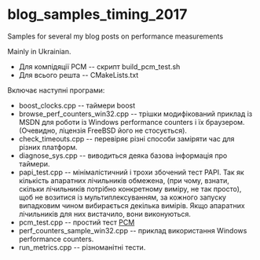 # blog_samples_timing_2017

Samples for several my blog posts on performance measurements

Mainly in Ukrainian.

- Для компідяції PCM -- скрипт build_pcm_test.sh 
- Для всього решта -- CMakeLists.txt 

Включає наступні програми:
- boost_clocks.cpp  -- таймери boost
- browse_perf_counters_win32.cpp -- трішки модифікований приклад із MSDN для роботи із Windows performance counters і їх браузером. (Очевидно, ліцензія FreeBSD його не стосується).
- check_timeouts.cpp -- перевіряє різні способи заміряти час для різних платформ. 
- diagnose_sys.cpp -- виводиться деяка базова інформація про таймери.
- papi_test.cpp  -- мінімалістичний і трохи збочений тест PAPI. Так як кількість апаратних лічильників обмежена, (при чому, взнати, скільки лічильників потрібно конкретному виміру, не так просто), щоб не возитися із мультиплексуванням, за кожного запуску випадковим чином вибирається декілька вимірів. Якщо апаратних лічильників для них вистачило, вони виконуються. 
- pcm_test.cpp  -- простий тест [PCM](https://github.com/opcm/pcm)
- perf_counters_sample_win32.cpp  -- приклад використання Windows performance counters.
- run_metrics.cpp  -- різноманітні тести.